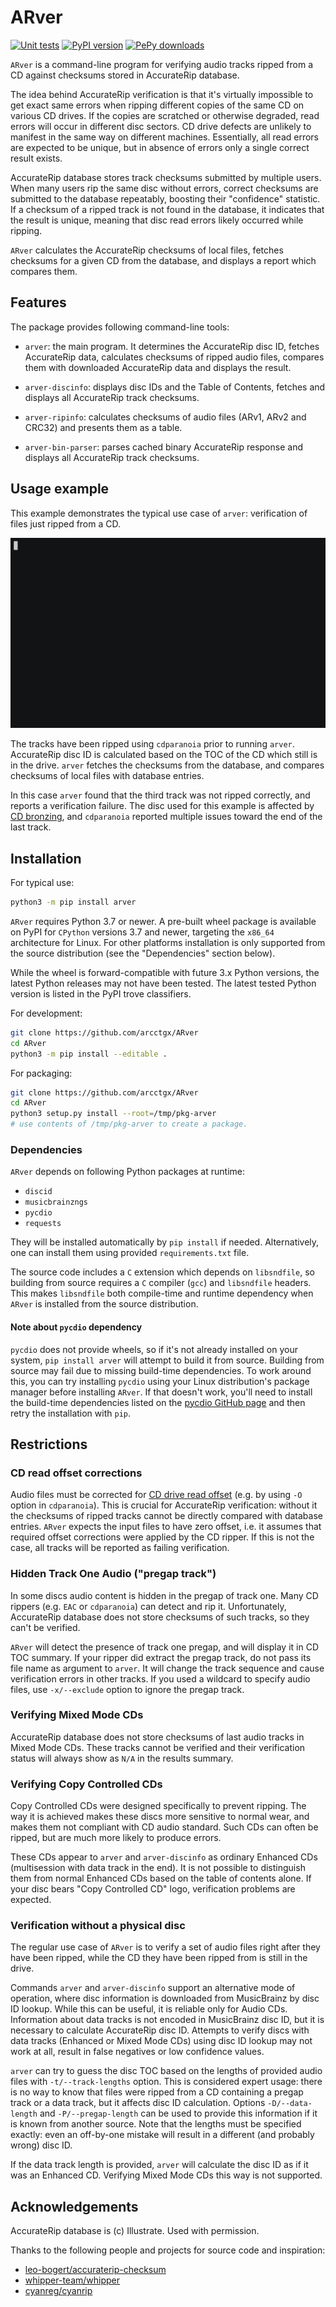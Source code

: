 # ARver

[![Unit tests](https://github.com/arcctgx/ARver/actions/workflows/unit-tests.yml/badge.svg)](https://github.com/arcctgx/ARver/actions/workflows/unit-tests.yml)
[![PyPI version](https://img.shields.io/pypi/v/ARver?logo=python&label=PyPI)](https://pypi.org/project/ARver/)
[![PePy downloads](https://img.shields.io/pepy/dt/ARver?logo=python&label=Downloads&color=%230C7DBE)](https://pepy.tech/project/ARver)

`ARver` is a command-line program for verifying audio tracks ripped from a CD
against checksums stored in AccurateRip database.

The idea behind AccurateRip verification is that it's virtually impossible to
get exact same errors when ripping different copies of the same CD on various
CD drives. If the copies are scratched or otherwise degraded, read errors will
occur in different disc sectors. CD drive defects are unlikely to manifest in
the same way on different machines. Essentially, all read errors are expected
to be unique, but in absence of errors only a single correct result exists.

AccurateRip database stores track checksums submitted by multiple users. When
many users rip the same disc without errors, correct checksums are submitted to
the database repeatably, boosting their "confidence" statistic. If a checksum
of a ripped track is not found in the database, it indicates that the result is
unique, meaning that disc read errors likely occurred while ripping.

`ARver` calculates the AccurateRip checksums of local files, fetches checksums
for a given CD from the database, and displays a report which compares them.

## Features

The package provides following command-line tools:

* `arver`: the main program. It determines the AccurateRip disc ID, fetches
AccurateRip data, calculates checksums of ripped audio files, compares them
with downloaded AccurateRip data and displays the result.

* `arver-discinfo`: displays disc IDs and the Table of Contents, fetches and
displays all AccurateRip track checksums.

* `arver-ripinfo`: calculates checksums of audio files (ARv1, ARv2 and CRC32)
and presents them as a table.

* `arver-bin-parser`: parses cached binary AccurateRip response and displays
all AccurateRip track checksums.

## Usage example

This example demonstrates the typical use case of `arver`: verification of
files just ripped from a CD.

![Animated ARver usage example](https://raw.githubusercontent.com/arcctgx/arver/v1.4.0/doc/arver_usage.gif)

The tracks have been ripped using `cdparanoia` prior to running `arver`.
AccurateRip disc ID is calculated based on the TOC of the CD which still is
in the drive. `arver` fetches the checksums from the database, and compares
checksums of local files with database entries.

In this case `arver` found that the third track was not ripped correctly, and
reports a verification failure. The disc used for this example is affected by
[CD bronzing], and `cdparanoia` reported multiple issues toward the end of the
last track.

## Installation

For typical use:

```sh
python3 -m pip install arver
```

`ARver` requires Python 3.7 or newer. A pre-built wheel package is available on
PyPI for `CPython` versions 3.7 and newer, targeting the `x86_64` architecture
for Linux. For other platforms installation is only supported from the source
distribution (see the "Dependencies" section below).

While the wheel is forward-compatible with future 3.x Python versions, the latest
Python releases may not have been tested. The latest tested Python version is
listed in the PyPI trove classifiers.

For development:

```sh
git clone https://github.com/arcctgx/ARver
cd ARver
python3 -m pip install --editable .
```

For packaging:

```sh
git clone https://github.com/arcctgx/ARver
cd ARver
python3 setup.py install --root=/tmp/pkg-arver
# use contents of /tmp/pkg-arver to create a package.
```

### Dependencies

`ARver` depends on following Python packages at runtime:

* `discid`
* `musicbrainzngs`
* `pycdio`
* `requests`

They will be installed automatically by `pip install` if needed. Alternatively,
one can install them using provided `requirements.txt` file.

The source code includes a `C` extension which depends on `libsndfile`, so
building from source requires a `C` compiler (`gcc`) and `libsndfile` headers.
This makes `libsndfile` both compile-time and runtime dependency when `ARver`
is installed from the source distribution.

#### Note about `pycdio` dependency

`pycdio` does not provide wheels, so if it's not already installed on your
system, `pip install arver` will attempt to build it from source. Building
from source may fail due to missing build-time dependencies. To work around
this, you can try installing `pycdio` using your Linux distribution's package
manager before installing `ARver`. If that doesn't work, you'll need to install
the build-time dependencies listed on the [pycdio GitHub page] and then retry
the installation with `pip`.

## Restrictions

### CD read offset corrections

Audio files must be corrected for [CD drive read offset] (e.g. by using `-O`
option in `cdparanoia`). This is crucial for AccurateRip verification: without
it the checksums of ripped tracks cannot be directly compared with database
entries. `ARver` expects the input files to have zero offset, i.e. it assumes
that required offset corrections were applied by the CD ripper. If this is not
the case, all tracks will be reported as failing verification.

### Hidden Track One Audio ("pregap track")

In some discs audio content is hidden in the pregap of track one. Many CD
rippers (e.g. `EAC` or `cdparanoia`) can detect and rip it. Unfortunately,
AccurateRip database does not store checksums of such tracks, so they can't
be verified.

`ARver` will detect the presence of track one pregap, and will display it in
CD TOC summary. If your ripper did extract the pregap track, do not pass its
file name as argument to `arver`. It will change the track sequence and cause
verification errors in other tracks. If you used a wildcard to specify audio
files, use `-x/--exclude` option to ignore the pregap track.

### Verifying Mixed Mode CDs

AccurateRip database does not store checksums of last audio tracks in Mixed
Mode CDs. These tracks cannot be verified and their verification status will
always show as `N/A` in the results summary.

### Verifying Copy Controlled CDs

Copy Controlled CDs were designed specifically to prevent ripping. The way it
is achieved makes these discs more sensitive to normal wear, and makes them
not compliant with CD audio standard. Such CDs can often be ripped, but are
much more likely to produce errors.

These CDs appear to `arver` and `arver-discinfo` as ordinary Enhanced CDs
(multisession with data track in the end). It is not possible to distinguish
them from normal Enhanced CDs based on the table of contents alone. If your
disc bears "Copy Controlled CD" logo, verification problems are expected.

### Verification without a physical disc

The regular use case of `ARver` is to verify a set of audio files right after
they have been ripped, while the CD they have been ripped from is still in the
drive.

Commands `arver` and `arver-discinfo` support an alternative mode of operation,
where disc information is downloaded from MusicBrainz by disc ID lookup. While
this can be useful, it is reliable only for Audio CDs. Information about data
tracks is not encoded in MusicBrainz disc ID, but it is necessary to calculate
AccurateRip disc ID. Attempts to verify discs with data tracks (Enhanced or
Mixed Mode CDs) using disc ID lookup may not work at all, result in false
negatives or low confidence values.

`arver` can try to guess the disc TOC based on the lengths of provided audio
files with `-t/--track-lengths` option. This is considered expert usage: there
is no way to know that files were ripped from a CD containing a pregap track
or a data track, but it affects disc ID calculation. Options `-D/--data-length`
and `-P/--pregap-length` can be used to provide this information if it is known
from another source. Note that the lengths must be specified exactly: even an
off-by-one mistake will result in a different (and probably wrong) disc ID.

If the data track length is provided, `arver` will calculate the disc ID as if
it was an Enhanced CD. Verifying Mixed Mode CDs this way is not supported.

## Acknowledgements

AccurateRip database is (c) Illustrate. Used with permission.

Thanks to the following people and projects for source code and inspiration:

* [leo-bogert/accuraterip-checksum]
* [whipper-team/whipper]
* [cyanreg/cyanrip]

[CD bronzing]: https://en.wikipedia.org/wiki/Compact_disc_bronzing
[pycdio GitHub page]: https://github.com/rocky/pycdio#requirements
[CD drive read offset]: http://www.accuraterip.com/driveoffsets.htm
[leo-bogert/accuraterip-checksum]: https://github.com/leo-bogert/accuraterip-checksum
[whipper-team/whipper]: https://github.com/whipper-team/whipper
[cyanreg/cyanrip]: https://github.com/cyanreg/cyanrip
